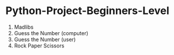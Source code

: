 # Python-Project-Beginners-Level

1. Madlibs 
2. Guess the Number (computer) 
3. Guess the Number (user)
4. Rock Paper Scissors
